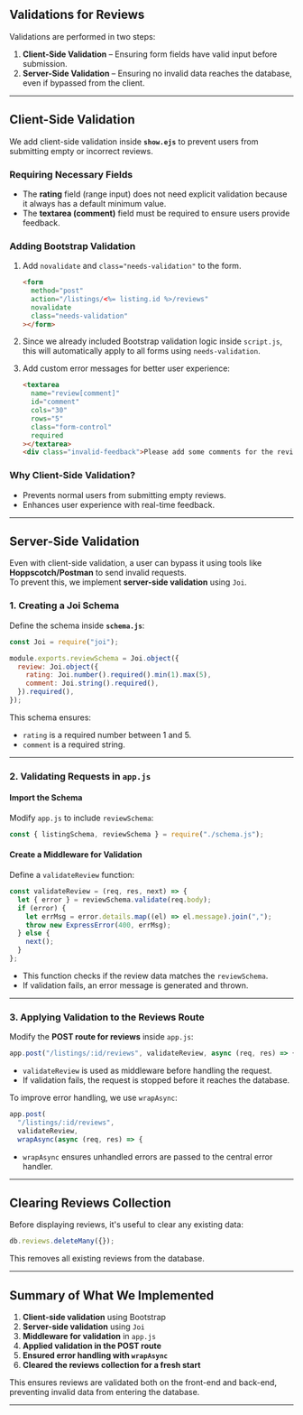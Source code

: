 ## **Validations for Reviews**

Validations are performed in two steps:

1. **Client-Side Validation** – Ensuring form fields have valid input before submission.
2. **Server-Side Validation** – Ensuring no invalid data reaches the database, even if bypassed from the client.

---

## **Client-Side Validation**

We add client-side validation inside **`show.ejs`** to prevent users from submitting empty or incorrect reviews.

### **Requiring Necessary Fields**

- The **rating** field (range input) does not need explicit validation because it always has a default minimum value.
- The **textarea (comment)** field must be required to ensure users provide feedback.

### **Adding Bootstrap Validation**

1. Add `novalidate` and `class="needs-validation"` to the form.

   ```html
   <form
     method="post"
     action="/listings/<%= listing.id %>/reviews"
     novalidate
     class="needs-validation"
   ></form>
   ```

2. Since we already included Bootstrap validation logic inside `script.js`, this will automatically apply to all forms using `needs-validation`.

3. Add custom error messages for better user experience:

   ```html
   <textarea
     name="review[comment]"
     id="comment"
     cols="30"
     rows="5"
     class="form-control"
     required
   ></textarea>
   <div class="invalid-feedback">Please add some comments for the review</div>
   ```

### **Why Client-Side Validation?**

- Prevents normal users from submitting empty reviews.
- Enhances user experience with real-time feedback.

---

## **Server-Side Validation**

Even with client-side validation, a user can bypass it using tools like **Hoppscotch/Postman** to send invalid requests.  
To prevent this, we implement **server-side validation** using `Joi`.

### **1. Creating a Joi Schema**

Define the schema inside **`schema.js`**:

```js
const Joi = require("joi");

module.exports.reviewSchema = Joi.object({
  review: Joi.object({
    rating: Joi.number().required().min(1).max(5),
    comment: Joi.string().required(),
  }).required(),
});
```

This schema ensures:

- `rating` is a required number between 1 and 5.
- `comment` is a required string.

---

### **2. Validating Requests in `app.js`**

#### **Import the Schema**

Modify `app.js` to include `reviewSchema`:

```js
const { listingSchema, reviewSchema } = require("./schema.js");
```

#### **Create a Middleware for Validation**

Define a `validateReview` function:

```js
const validateReview = (req, res, next) => {
  let { error } = reviewSchema.validate(req.body);
  if (error) {
    let errMsg = error.details.map((el) => el.message).join(",");
    throw new ExpressError(400, errMsg);
  } else {
    next();
  }
};
```

- This function checks if the review data matches the `reviewSchema`.
- If validation fails, an error message is generated and thrown.

---

### **3. Applying Validation to the Reviews Route**

Modify the **POST route for reviews** inside `app.js`:

```js
app.post("/listings/:id/reviews", validateReview, async (req, res) => {
```

- `validateReview` is used as middleware before handling the request.
- If validation fails, the request is stopped before it reaches the database.

To improve error handling, we use `wrapAsync`:

```js
app.post(
  "/listings/:id/reviews",
  validateReview,
  wrapAsync(async (req, res) => {
```

- `wrapAsync` ensures unhandled errors are passed to the central error handler.

---

## **Clearing Reviews Collection**

Before displaying reviews, it's useful to clear any existing data:

```js
db.reviews.deleteMany({});
```

This removes all existing reviews from the database.

---

## **Summary of What We Implemented**

1. **Client-side validation** using Bootstrap
2. **Server-side validation** using `Joi`
3. **Middleware for validation** in `app.js`
4. **Applied validation in the POST route**
5. **Ensured error handling with `wrapAsync`**
6. **Cleared the reviews collection for a fresh start**

This ensures reviews are validated both on the front-end and back-end, preventing invalid data from entering the database.

---
